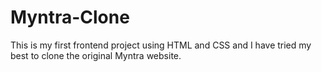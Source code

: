 # Myntra-Clone
This is my first frontend project using HTML and CSS and I  have tried my best to clone the original Myntra website.

